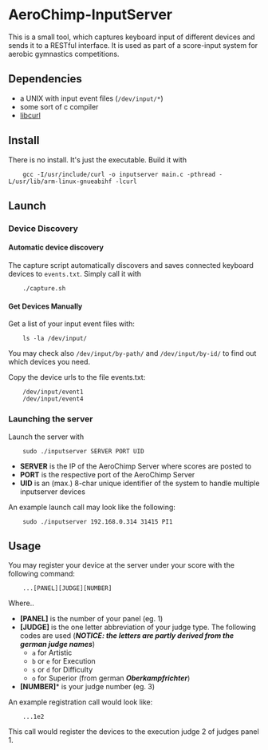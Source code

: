 # AeroChimp-InputServer

This is a small tool, which captures keyboard input of different devices and sends it to a RESTful interface. It is used as part of a score-input system for aerobic gymnastics competitions. 

## Dependencies ##

* a UNIX with input event files (`/dev/input/*`)
* some sort of c compiler
* [libcurl](http://curl.haxx.se)

## Install ##

There is no install. It's just the executable. Build it with 
		
		gcc -I/usr/include/curl -o inputserver main.c -pthread -L/usr/lib/arm-linux-gnueabihf -lcurl

## Launch ##

### Device Discovery 

#### Automatic device discovery

The capture script automatically discovers and saves connected keyboard devices to `events.txt`. Simply call it with

		./capture.sh

#### Get Devices Manually

Get a list of your input event files with:

		ls -la /dev/input/

You may check also `/dev/input/by-path/` and `/dev/input/by-id/` to find out which devices you need.

Copy the device urls to the file events.txt:

		/dev/input/event1
		/dev/input/event4

### Launching the server

Launch the server with

		sudo ./inputserver SERVER PORT UID

* **SERVER** is the IP of the AeroChimp Server where scores are posted to
* **PORT** is the respective port of the AeroChimp Server
* **UID** is an (max.) 8-char unique identifier of the system to handle multiple inputserver devices

An example launch call may look like the following:

		sudo ./inputserver 192.168.0.314 31415 PI1

## Usage ##

You may register your device at the server under your score with the following command:

        ...[PANEL][JUDGE][NUMBER]

Where..

* **[PANEL]** is the number of your panel (eg. 1)
* **[JUDGE]** is the one letter abbreviation of your judge type. The following codes are used (***NOTICE: the letters are partly derived from the german judge names***)
    * `a` for Artistic
    * `b` or `e` for Execution
    * `s` or `d` for Difficulty
    * `o` for Superior (from german ***Oberkampfrichter***)
* **[NUMBER]*** is your judge number (eg. 3)

An example registration call would look like:

        ...1e2

This call would register the devices to the execution judge 2 of judges panel 1.